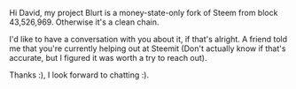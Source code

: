 Hi David, my project Blurt is a money-state-only fork of Steem from block 43,526,969.  Otherwise it's a clean chain.  

I'd like to have a conversation with you about it, if that's alright.  A friend told me that you're currently helping out at Steemit (Don't actually know if that's accurate, but I figured it was worth a try to reach out).

Thanks :), I look forward to chatting :).

